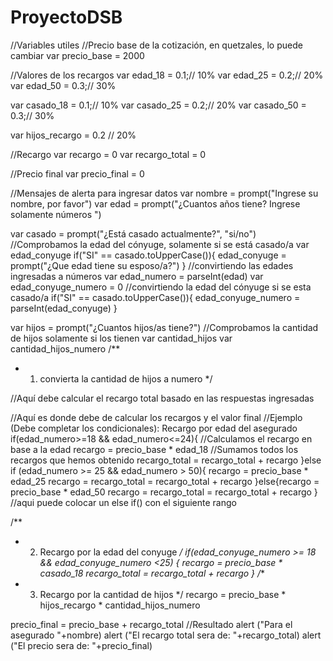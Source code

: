 # ProyectoDSB
//Variables utiles 
//Precio base de la cotización, en quetzales, lo puede cambiar
var precio_base = 2000

//Valores de los recargos 
var edad_18 = 0.1;// 10%
var edad_25 = 0.2;// 20%
var edad_50 = 0.3;// 30%

var casado_18 = 0.1;// 10%
var casado_25 = 0.2;// 20%
var casado_50 = 0.3;// 30%

var hijos_recargo = 0.2 // 20%


//Recargo
var recargo = 0
var recargo_total = 0

//Precio final 
var precio_final = 0

//Mensajes de alerta para ingresar datos 
var nombre = prompt("Ingrese su nombre, por favor")
var edad = prompt("¿Cuantos años tiene? Ingrese solamente números ")

var casado = prompt("¿Está casado actualmente?", "si/no")
//Comprobamos la edad del cónyuge, solamente si se está casado/a
var edad_conyuge
if("SI" == casado.toUpperCase()){
  edad_conyuge = prompt("¿Que edad tiene su esposo/a?")
}
//convirtiendo las edades ingresadas a números 
var edad_numero = parseInt(edad)
var edad_conyuge_numero = 0
//convirtiendo la edad del cónyuge si se esta casado/a
if("SI" == casado.toUpperCase()){
  edad_conyuge_numero = parseInt(edad_conyuge)
}

var hijos = prompt("¿Cuantos hijos/as tiene?")
//Comprobamos la cantidad de hijos solamente si los tienen
var cantidad_hijos
var cantidad_hijos_numero
/**
 * 1. convierta la cantidad de hijos a numero
 */

//Aquí debe calcular el recargo total basado en las respuestas ingresadas

//Aquí es donde debe de calcular los recargos y el valor final
//Ejemplo (Debe completar los condicionales): Recargo por edad del asegurado 
if(edad_numero>=18 && edad_numero<=24){
  //Calculamos el recargo en base a la edad 
  recargo = precio_base * edad_18
  //Sumamos todos los recargos que hemos obtenido
  recargo_total = recargo_total + recargo
}else if (edad_numero >= 25 && edad_numero > 50){
  recargo = precio_base * edad_25
  recargo = recargo_total = recargo_total + recargo
}else{recargo = precio_base * edad_50
  recargo = recargo_total = recargo_total + recargo
} 
//aqui puede colocar un else if() con el siguiente rango

/** 
 * 2. Recargo por la edad del conyuge
 */
if(edad_conyuge_numero >= 18 && edad_conyuge_numero <25) {
  recargo = precio_base * casado_18
  recargo_total = recargo_total + recargo
}
/**
 * 3. Recargo por la cantidad de hijos 
 */ 
  recargo = precio_base * hijos_recargo * cantidad_hijos_numero
  


precio_final = precio_base + recargo_total
//Resultado
alert ("Para el asegurado "+nombre)
alert ("El recargo total sera de: "+recargo_total)
alert ("El precio sera de: "+precio_final)



